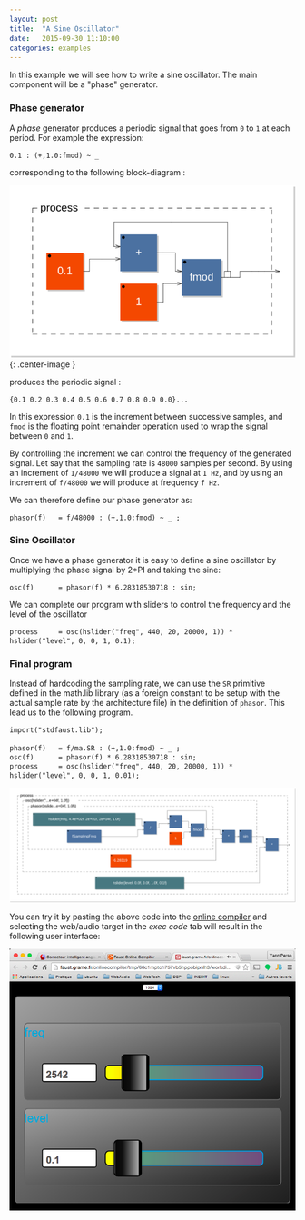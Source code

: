 ```yaml
---
layout: post
title:  "A Sine Oscillator"
date:   2015-09-30 11:10:00
categories: examples
---
```


In this example we will see how to write a sine oscillator. The main component will be a "phase" generator.

### Phase generator

A _phase_ generator produces a periodic signal that goes from `0` to `1` at each period. For example the expression:

    0.1 : (+,1.0:fmod) ~ _

corresponding to the following block-diagram :

![oscillator](/images/phasor.svg){: .center-image }

produces the periodic signal :

    {0.1 0.2 0.3 0.4 0.5 0.6 0.7 0.8 0.9 0.0}...

In this expression `0.1` is the increment between successive samples, and `fmod` is the floating point remainder operation used to wrap the signal between `0` and `1`.

By controlling the increment we can control the frequency of the generated signal. Let say that the sampling rate is `48000` samples per second. By using an increment of `1/48000` we will produce a signal at `1 Hz`, and by using an increment of `f/48000` we will produce at frequency `f Hz`.

We can therefore define our phase generator as:

    phasor(f)   = f/48000 : (+,1.0:fmod) ~ _ ;

### Sine Oscillator

Once we have a phase generator it is easy to define a sine oscillator by multiplying the phase signal by 2*PI and taking the sine:

    osc(f)      = phasor(f) * 6.28318530718 : sin;

We can complete our program with sliders to control the frequency and the level of the oscillator

    process     = osc(hslider("freq", 440, 20, 20000, 1)) * hslider("level", 0, 0, 1, 0.1);

### Final program

Instead of hardcoding the sampling rate, we can use the `SR` primitive defined in the  math.lib library (as a foreign constant to be setup with the actual sample rate by the architecture file) in the definition of `phasor`. This lead us to the following program.

    import("stdfaust.lib");

    phasor(f)   = f/ma.SR : (+,1.0:fmod) ~ _ ;
    osc(f)      = phasor(f) * 6.28318530718 : sin;
    process     = osc(hslider("freq", 440, 20, 20000, 1)) * hslider("level", 0, 0, 1, 0.01);

![oscillator](/images/osc.svg)

You can try it by pasting the above code into the [online compiler](http://faust.grame.fr/onlinecompiler) and selecting the web/audio target in the _exec code_ tab will result in the following user interface:

![userinterface](/images/osc-ui.png)
